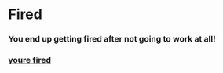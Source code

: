 # Fired
### You end up getting fired after not going to work at all!
### [youre fired](youre-fired.md)